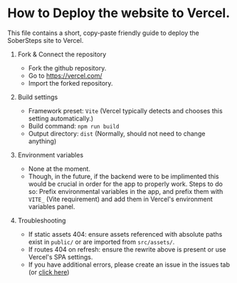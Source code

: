 # How to Deploy the website to Vercel.

This file contains a short, copy-paste friendly guide to deploy the SoberSteps site to Vercel.

1) Fork & Connect the repository
   - Fork the github repository.
   - Go to https://vercel.com/
   - Import the forked repository.

2) Build settings
   - Framework preset: `Vite` (Vercel typically detects and chooses this setting automatically.)
   - Build command: `npm run build`
   - Output directory: `dist` (Normally, should not need to change anything)

3) Environment variables
   - None at the moment.
   - Though, in the future, if the backend were to be implimented this would be crucial in order for the app to properly work. Steps to do so: Prefix environmental variables in the app, and prefix them with `VITE_` (Vite requirement) and add them in Vercel's environment variables panel.

4) Troubleshooting
   - If static assets 404: ensure assets referenced with absolute paths exist in `public/` or are imported from `src/assets/`.
   - If routes 404 on refresh: ensure the rewrite above is present or use Vercel's SPA settings.
   - If you have additional errors, please create an issue in the issues tab (or [click here](https://github.com/soberstepsofficial/sobersteps/issues))